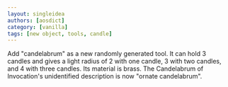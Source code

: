```yaml
---
layout: singleidea
authors: [aosdict]
category: [vanilla]
tags: [new object, tools, candle]
---
```

Add "candelabrum" as a new randomly generated tool. It can hold 3 candles and gives a light radius of 2 with one candle, 3 with two candles, and 4 with three candles. Its material is brass. The Candelabrum of Invocation's unidentified description is now "ornate candelabrum".
